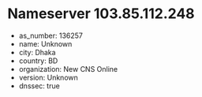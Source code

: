 # Nameserver 103.85.112.248

* as_number: 136257
* name: Unknown
* city: Dhaka
* country: BD
* organization: New CNS Online
* version: Unknown
* dnssec: true
